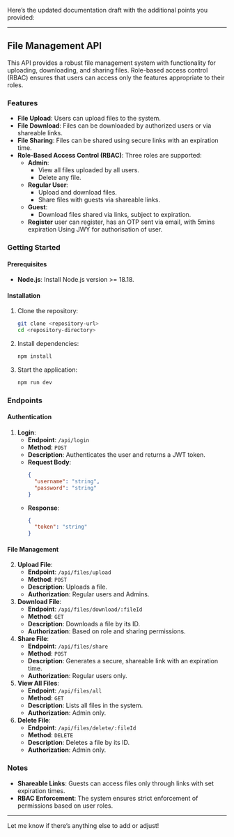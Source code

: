 Here’s the updated documentation draft with the additional points you provided:

---

## File Management API

This API provides a robust file management system with functionality for uploading, downloading, and sharing files. Role-based access control (RBAC) ensures that users can access only the features appropriate to their roles.

### Features
- **File Upload**: Users can upload files to the system.
- **File Download**: Files can be downloaded by authorized users or via shareable links.
- **File Sharing**: Files can be shared using secure links with an expiration time.
- **Role-Based Access Control (RBAC)**: Three roles are supported:
  - **Admin**: 
    - View all files uploaded by all users.
    - Delete any file.
  - **Regular User**: 
    - Upload and download files.
    - Share files with guests via shareable links.
  - **Guest**:
    - Download files shared via links, subject to expiration.
  - **Register**
    user can register, has an OTP sent via email, with 5mins expiration
    Using JWY for authorisation of user.

### Getting Started
#### Prerequisites
- **Node.js**: Install Node.js version >= 18.18.

#### Installation
1. Clone the repository:
   ```bash
   git clone <repository-url>
   cd <repository-directory>
   ```
2. Install dependencies:
   ```bash
   npm install
   ```
3. Start the application:
   ```bash
   npm run dev
   ```

### Endpoints

#### Authentication
1. **Login**: 
   - **Endpoint**: `/api/login`
   - **Method**: `POST`
   - **Description**: Authenticates the user and returns a JWT token.
   - **Request Body**:
     ```json
     {
       "username": "string",
       "password": "string"
     }
     ```
   - **Response**:
     ```json
     {
       "token": "string"
     }
     ```

#### File Management
2. **Upload File**:
   - **Endpoint**: `/api/files/upload`
   - **Method**: `POST`
   - **Description**: Uploads a file.
   - **Authorization**: Regular users and Admins.
3. **Download File**:
   - **Endpoint**: `/api/files/download/:fileId`
   - **Method**: `GET`
   - **Description**: Downloads a file by its ID.
   - **Authorization**: Based on role and sharing permissions.
4. **Share File**:
   - **Endpoint**: `/api/files/share`
   - **Method**: `POST`
   - **Description**: Generates a secure, shareable link with an expiration time.
   - **Authorization**: Regular users only.
5. **View All Files**:
   - **Endpoint**: `/api/files/all`
   - **Method**: `GET`
   - **Description**: Lists all files in the system.
   - **Authorization**: Admin only.
6. **Delete File**:
   - **Endpoint**: `/api/files/delete/:fileId`
   - **Method**: `DELETE`
   - **Description**: Deletes a file by its ID.
   - **Authorization**: Admin only.

### Notes
- **Shareable Links**: Guests can access files only through links with set expiration times.
- **RBAC Enforcement**: The system ensures strict enforcement of permissions based on user roles.

--- 

Let me know if there’s anything else to add or adjust!
